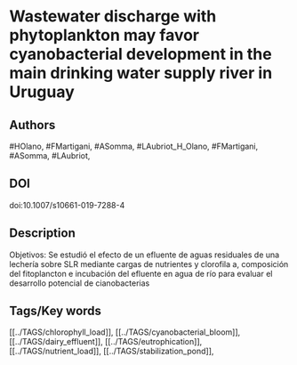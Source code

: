 # Wastewater discharge with phytoplankton may favor cyanobacterial development in the main drinking water supply river in Uruguay
## Authors
#HOlano, #FMartigani, #ASomma, #LAubriot_H_Olano, #FMartigani, #ASomma, #LAubriot, 
## DOI
 doi:10.1007/s10661-019-7288-4 
## Description
Objetivos: Se estudió el efecto de un efluente de aguas residuales de una lechería sobre SLR mediante cargas de nutrientes y clorofila a, composición del fitoplancton e incubación del efluente en agua de río para evaluar el desarrollo potencial de cianobacterias
## Tags/Key words
[[../TAGS/chlorophyll_load]], [[../TAGS/cyanobacterial_bloom]], [[../TAGS/dairy_effluent]], [[../TAGS/eutrophication]], [[../TAGS/nutrient_load]], [[../TAGS/stabilization_pond]], 